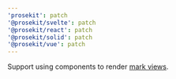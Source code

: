 ```yaml
---
'prosekit': patch
'@prosekit/svelte': patch
'@prosekit/react': patch
'@prosekit/solid': patch
'@prosekit/vue': patch
---
```


Support using components to render [mark views](https://prosemirror.net/docs/ref/#view.MarkView).
